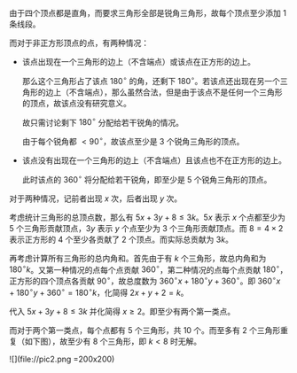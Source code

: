 由于四个顶点都是直角，而要求三角形全部是锐角三角形，故每个顶点至少添加 $1$ 条线段。

而对于非正方形顶点的点，有两种情况：

- 该点出现在一个三角形的边上（不含端点）或该点在正方形的边上。

  那么这个三角形占了该点 $180^\circ$ 的角，还剩下 $180^\circ$。若该点还出现在另一个三角形的边上（不含端点），那么虽然合法，但是由于该点不是任何一个三角形的顶点，故该点没有研究意义。
  
  故只需讨论剩下 $180^\circ$ 分配给若干锐角的情况。
  
  由于每个锐角都 $< 90^\circ$，故该点至少是 $3$ 个锐角三角形的顶点。
  
- 该点没有出现在一个三角形的边上（不含端点）且该点也不在正方形的边上。

  此时该点的 $360^\circ$ 将分配给若干锐角，即至少是 $5$ 个锐角三角形的顶点。
  
对于两种情况，记前者出现 $x$ 次，后者出现 $y$ 次。

考虑统计三角形的总顶点数，那么有 $5x+3y+8\leq 3k$。$5x$ 表示 $x$ 个点都至少为 $5$ 个三角形贡献顶点，$3y$ 表示 $y$ 个点至少为 $3$ 个三角形贡献顶点。而 $8=4\times 2$ 表示正方形的 $4$ 个至少各贡献了 $2$ 个顶点。而实际总贡献为 $3k$。

再考虑计算所有三角形的总内角和。首先由于有 $k$ 个三角形，故总内角和为 $180^\circ k$。又第一种情况的点每个点贡献 $360^\circ$，第二种情况的点每个点贡献 $180^\circ$，正方形的四个顶点各贡献 $90^\circ$，故总度数为 $360^\circ x+180^\circ y+360^\circ$。即 $360^\circ x+180^\circ y+360^\circ=180^\circ k$，化简得 $2x+y+2=k$。

代入 $5x+3y+8\leq 3k$ 并化简得 $x\geq 2$。即至少有两个第一类点。

而对于两个第一类点，每个点都有 $5$ 个三角形，共 $10$ 个。而至多有 $2$ 个三角形重复（如下图），故至少有 $8$ 个三角形，即 $k < 8$ 时无解。

![](file://pic2.png =200x200)